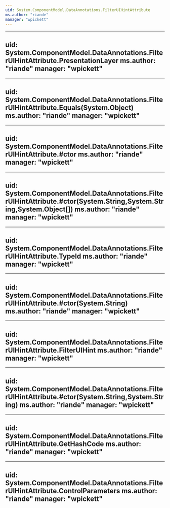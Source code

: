 ```yaml
---
uid: System.ComponentModel.DataAnnotations.FilterUIHintAttribute
ms.author: "riande"
manager: "wpickett"
---
```


---
uid: System.ComponentModel.DataAnnotations.FilterUIHintAttribute.PresentationLayer
ms.author: "riande"
manager: "wpickett"
---

---
uid: System.ComponentModel.DataAnnotations.FilterUIHintAttribute.Equals(System.Object)
ms.author: "riande"
manager: "wpickett"
---

---
uid: System.ComponentModel.DataAnnotations.FilterUIHintAttribute.#ctor
ms.author: "riande"
manager: "wpickett"
---

---
uid: System.ComponentModel.DataAnnotations.FilterUIHintAttribute.#ctor(System.String,System.String,System.Object[])
ms.author: "riande"
manager: "wpickett"
---

---
uid: System.ComponentModel.DataAnnotations.FilterUIHintAttribute.TypeId
ms.author: "riande"
manager: "wpickett"
---

---
uid: System.ComponentModel.DataAnnotations.FilterUIHintAttribute.#ctor(System.String)
ms.author: "riande"
manager: "wpickett"
---

---
uid: System.ComponentModel.DataAnnotations.FilterUIHintAttribute.FilterUIHint
ms.author: "riande"
manager: "wpickett"
---

---
uid: System.ComponentModel.DataAnnotations.FilterUIHintAttribute.#ctor(System.String,System.String)
ms.author: "riande"
manager: "wpickett"
---

---
uid: System.ComponentModel.DataAnnotations.FilterUIHintAttribute.GetHashCode
ms.author: "riande"
manager: "wpickett"
---

---
uid: System.ComponentModel.DataAnnotations.FilterUIHintAttribute.ControlParameters
ms.author: "riande"
manager: "wpickett"
---
